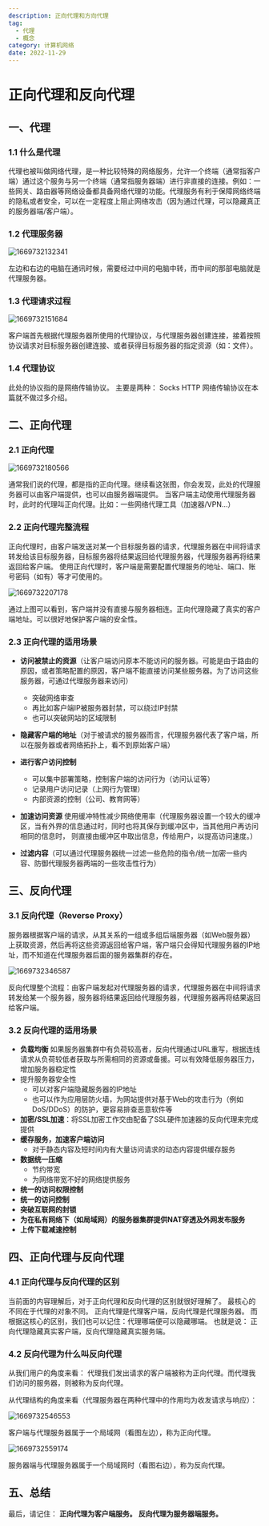 ```yaml
---
description: 正向代理和方向代理
tag:
  - 代理
  - 概念
category: 计算机网络
date: 2022-11-29
---
```


# 正向代理和反向代理

## 一、代理
### 1.1 什么是代理
代理也被叫做网络代理，是一种比较特殊的网络服务，允许一个终端（通常指客户端）通过这个服务与另一个终端（通常指服务器端）进行非直接的连接。例如：一些网关、路由器等网络设备都具备网络代理的功能。代理服务有利于保障网络终端的隐私或者安全，可以在一定程度上阻止网络攻击（因为通过代理，可以隐藏真正的服务器端/客户端）。

### 1.2 代理服务器

![1669732132341](../.vuepress/public/assets/posts/20221129/1669732132341.png)

左边和右边的电脑在通讯时候，需要经过中间的电脑中转，而中间的那部电脑就是代理服务器。

### 1.3 代理请求过程

![1669732151684](../.vuepress/public/assets/posts/20221129/1669732151684.png)

客户端首先根据代理服务器所使用的代理协议，与代理服务器创建连接，接着按照协议请求对目标服务器创建连接、或者获得目标服务器的指定资源（如：文件）。

### 1.4 代理协议
此处的协议指的是网络传输协议。
主要是两种：
Socks
HTTP
网络传输协议在本篇就不做过多介绍。

## 二、正向代理
### 2.1 正向代理

![1669732180566](../.vuepress/public/assets/posts/20221129/1669732180566.png)

通常我们说的代理，都是指的正向代理。继续看这张图，你会发现，此处的代理服务器可以由客户端提供，也可以由服务器端提供。
当客户端主动使用代理服务器时，此时的代理叫正向代理。比如：一些网络代理工具（加速器/VPN…）

### 2.2 正向代理完整流程
正向代理时，由客户端发送对某一个目标服务器的请求，代理服务器在中间将请求转发给该目标服务器，目标服务器将结果返回给代理服务器，代理服务器再将结果返回给客户端。
使用正向代理时，客户端是需要配置代理服务的地址、端口、账号密码（如有）等才可使用的。

![1669732207178](../.vuepress/public/assets/posts/20221129/1669732207178.png)

通过上图可以看到，客户端并没有直接与服务器相连。正向代理隐藏了真实的客户端地址。可以很好地保护客户端的安全性。

### 2.3 正向代理的适用场景
- **访问被禁止的资源**（让客户端访问原本不能访问的服务器。可能是由于路由的原因，或者策略配置的原因，客户端不能直接访问某些服务器。为了访问这些服务器，可通过代理服务器来访问）
  - 突破网络审查
  - 再比如客户端IP被服务器封禁，可以绕过IP封禁
  - 也可以突破网站的区域限制

- **隐藏客户端的地址**（对于被请求的服务器而言，代理服务器代表了客户端，所以在服务器或者网络拓扑上，看不到原始客户端）

- **进行客户访问控制**
  - 可以集中部署策略，控制客户端的访问行为（访问认证等）
  - 记录用户访问记录（上网行为管理）
  - 内部资源的控制（公司、教育网等）

- **加速访问资源**
  使用缓冲特性减少网络使用率（代理服务器设置一个较大的缓冲区，当有外界的信息通过时，同时也将其保存到缓冲区中，当其他用户再访问相同的信息时， 则直接由缓冲区中取出信息，传给用户，以提高访问速度。）
- **过滤内容**（可以通过代理服务器统一过滤一些危险的指令/统一加密一些内容、防御代理服务器两端的一些攻击性行为）

## 三、反向代理
### 3.1 反向代理（Reverse Proxy）
服务器根据客户端的请求，从其关系的一组或多组后端服务器（如Web服务器）上获取资源，然后再将这些资源返回给客户端，客户端只会得知代理服务器的IP地址，而不知道在代理服务器后面的服务器集群的存在。

![1669732346587](../.vuepress/public/assets/posts/20221129/1669732346587.png)

反向代理整个流程：由客户端发起对代理服务器的请求，代理服务器在中间将请求转发给某一个服务器，服务器将结果返回给代理服务器，代理服务器再将结果返回给客户端。

###  3.2 反向代理的适用场景

- **负载均衡**
  如果服务器集群中有负荷较高者，反向代理通过URL重写，根据连线请求从负荷较低者获取与所需相同的资源或备援。可以有效降低服务器压力，增加服务器稳定性
- 提升服务器安全性
  - 可以对客户端隐藏服务器的IP地址
  - 也可以作为应用层防火墙，为网站提供对基于Web的攻击行为（例如DoS/DDoS）的防护，更容易排查恶意软件等
- **加密/SSL加速**：将SSL加密工作交由配备了SSL硬件加速器的反向代理来完成提供
- **缓存服务，加速客户端访问**
  - 对于静态内容及短时间内有大量访问请求的动态内容提供缓存服务
- **数据统一压缩**
  - 节约带宽
  - 为网络带宽不好的网络提供服务
- **统一的访问权限控制**
- **统一的访问控制**
- **突破互联网的封锁**
- **为在私有网络下（如局域网）的服务器集群提供NAT穿透及外网发布服务**
- **上传下载减速控制**

## 四、正向代理与反向代理

### 4.1 正向代理与反向代理的区别
当前面的内容理解后，对于正向代理和反向代理的区别就很好理解了。
最核心的不同在于代理的对象不同。
正向代理是代理客户端，反向代理是代理服务器。
而根据这核心的区别，我们也可以记住：代理哪端便可以隐藏哪端。
也就是说：
正向代理隐藏真实客户端，反向代理隐藏真实服务端。

### 4.2 反向代理为什么叫反向代理
从我们用户的角度来看：
代理我们发出请求的客户端被称为正向代理。而代理我们访问的服务器，则被称为反向代理。

从代理结构的角度来看（代理服务器在两种代理中的作用均为收发请求与响应）：

![1669732546553](../.vuepress/public/assets/posts/20221129/1669732546553.png)

客户端与代理服务器属于一个局域网（看图左边），称为正向代理。

![1669732559174](../.vuepress/public/assets/posts/20221129/1669732559174.png)

服务器端与代理服务器属于一个局域网时（看图右边），称为反向代理。

## 五、总结
最后，请记住：
**正向代理为客户端服务。**
**反向代理为服务器端服务。**
